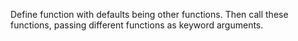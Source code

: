 Define function with defaults being other functions.
Then call these functions, passing different functions
as keyword arguments.
